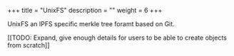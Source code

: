 +++
title = "UnixFS"
description = ""
weight = 6
+++

UnixFS an IPFS specific merkle tree foramt based on Git.

[[TODO: Expand, give enough details for users to be able to create objects from scratch]]
